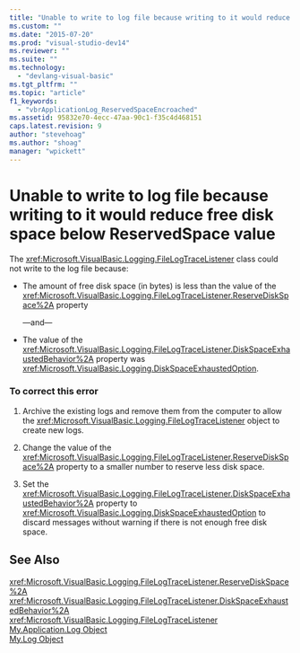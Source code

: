```yaml
---
title: "Unable to write to log file because writing to it would reduce free disk space below ReservedSpace value | Microsoft Docs"
ms.custom: ""
ms.date: "2015-07-20"
ms.prod: "visual-studio-dev14"
ms.reviewer: ""
ms.suite: ""
ms.technology: 
  - "devlang-visual-basic"
ms.tgt_pltfrm: ""
ms.topic: "article"
f1_keywords: 
  - "vbrApplicationLog_ReservedSpaceEncroached"
ms.assetid: 95832e70-4ecc-47aa-90c1-f35c4d468151
caps.latest.revision: 9
author: "stevehoag"
ms.author: "shoag"
manager: "wpickett"
---
```

# Unable to write to log file because writing to it would reduce free disk space below ReservedSpace value
The <xref:Microsoft.VisualBasic.Logging.FileLogTraceListener> class could not write to the log file because:  
  
-   The amount of free disk space (in bytes) is less than the value of the <xref:Microsoft.VisualBasic.Logging.FileLogTraceListener.ReserveDiskSpace%2A> property  
  
     —and—  
  
-   The value of the <xref:Microsoft.VisualBasic.Logging.FileLogTraceListener.DiskSpaceExhaustedBehavior%2A> property was <xref:Microsoft.VisualBasic.Logging.DiskSpaceExhaustedOption>.  
  
### To correct this error  
  
1.  Archive the existing logs and remove them from the computer to allow the <xref:Microsoft.VisualBasic.Logging.FileLogTraceListener> object to create new logs.  
  
2.  Change the value of the <xref:Microsoft.VisualBasic.Logging.FileLogTraceListener.ReserveDiskSpace%2A> property to a smaller number to reserve less disk space.  
  
3.  Set the <xref:Microsoft.VisualBasic.Logging.FileLogTraceListener.DiskSpaceExhaustedBehavior%2A> property to <xref:Microsoft.VisualBasic.Logging.DiskSpaceExhaustedOption> to discard messages without warning if there is not enough free disk space.  
  
## See Also  
 <xref:Microsoft.VisualBasic.Logging.FileLogTraceListener.ReserveDiskSpace%2A>   
 <xref:Microsoft.VisualBasic.Logging.FileLogTraceListener.DiskSpaceExhaustedBehavior%2A>   
 <xref:Microsoft.VisualBasic.Logging.FileLogTraceListener>   
 [My.Application.Log Object](../../visual-basic/language-reference/objects/my-application-log-object.md)   
 [My.Log Object](../../visual-basic/language-reference/objects/my-log-object.md)